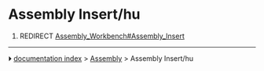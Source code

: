 # Assembly Insert/hu
1.  REDIRECT [Assembly_Workbench#Assembly_Insert](Assembly_Workbench#Assembly_Insert.md)



---
⏵ [documentation index](../README.md) > [Assembly](Assembly_Workbench.md) > Assembly Insert/hu
